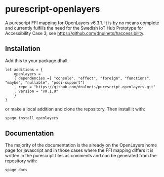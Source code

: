 # purescript-openlayers
A purescript FFI mapping for OpenLayers v6.3.1. It is by no means complete and currently fulfills the need for the Swedish IoT Hub Prototype for Accessibility Case 3, see https://github.com/dnulnets/haccessibility.

## Installation

Add this to your package.dhall:

```dhall
let additions = {
    openlayers =
    { dependencies =[ "console", "effect", "foreign", "functions", "maybe", "nullable", "psci-support"]
    , repo = "https://github.com/dnulnets/purescript-openlayers.git"
    , version = "v0.1.0"
    }
}
```

or make a local addition and clone the repository. Then install it with:


```sh
spago install openlayers
```

## Documentation

The majority of the documentation is the already on the OpenLayers home page for javascript and
in those cases where the FFI mapping differs it is written in the purescript files as comments
and can be generated from the repository with:

```sh
spage docs
```

